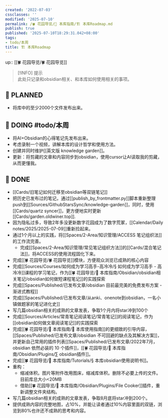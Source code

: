 ```yaml
---
created: '2022-07-03'
cssclasses: ''
modified: '2025-07-10'
permalink: /🍀 花园导览/🧰 本库指南/🏗 本库Roadmap.md
publish: true
published: '2025-07-10T18:29:31.042+08:00'
tags:
- todo/本周
title: 🏗 本库Roadmap
---
```

up:: [[🍀 花园导览/🍀 花园导览]]

>[!INFO] 提示  
> 此处只记录和obsidian相关、和本库如何使用相关的事项。

## 🤔 PLANNED

- 将库中的至少2000个文件发布出来。

## 🏹 DOING #todo/本周

- 将AI+Obsidian的心得笔记先发布出来。
- 考虑录制一个视频，讲解本库的设计哲学和使用方法。
- 创建并同时维护[[英文版 knowledge garden]]。
- 更新：将剪藏的文章和内容同步到obsidian，使用cursor让AI读取我的剪藏，从而更懂我。

## 🎉 DONE

- [[Cards/旧笔记如何迁移至obsidian等双链笔记]]
- 把历史已发布过的笔记，通过[[publish_by_frontmatter.py]]脚本重新整理push到[[Sources/GithubStarsSync/knowledge-garden]]，同时，使用[[Cards/quartz syncer]]，更方便地实时更新[[Cards/garden.oldwiner.top]].
- 因为隐私过多，导致2年多没更新数字花园成为了数字荒冢，[[Calendar/Daily notes/2025/2025-07-09]]重新捡起来。
- 通过1个月以上的实践，将[[Spaces/2-Area/知识管理/ACCESS 笔记组织法]]的工作流完善。
	- 完成[[Spaces/2-Area/知识管理/常见笔记组织方法]]的[[Cards/混合笔记法]]，将ACCESS的使用流程固化下来。
- 完成[[🍀 花园导览/🍀 花园导览]]模块，方便观众浏览已成熟的核心内容
- 完成[[Sources/Courses/如何成为学习高手-高冷冷/§ 如何成为学习高手 - 高冷冷]]课程的学习笔记，作为[[🍀 花园导览/🧰 本库指南/Obsidian/obsidian相关笔记/obsidian如何做短课程笔记]]的实践探索
- 完成[[Spaces/Published/已发布文章/obsidian 目前最完美的免费发布方案 - 渐进式教程]]
- 完成[[Spaces/Published/已发布文章/从anki、onenote到obsidian，一名小镇做题家的笔记进化史]]
- 写几篇obsidian相关的成熟的文章发表，争取1个月内将star冲到100个
- 完成[[Sources/Articles/常青笔记阅读笔记/常青笔记]]的阅读笔记，作为[[obsidian如何做文章阅读笔记]]的实践探索
- 完成[[🍀 花园导览/🧰 本库指南/🧰 本库使用指南]]的更细致的引导内容，[[Spaces/Published/已发布文章/obsidian 不可回避的缺点及其解决方案]]，并更新自己常用的插件列表[[Spaces/Published/已发布文章/2022年7月，obsidian 依然必装的 10 个插件]]，[[🍀 花园导览/🧰 本库指南/Obsidian/Plugins/∑ obsidian插件]]。
- 完成[[🍀 花园导览/🧰 本库指南/Tutorials/§ 本库obsidian使用说明书]]。
- 重构：
	- 缩减体积。图片等附件改用图床，缩减库体积。删除不必要上传的文件。目前库总大小<20MB
	- 借助[[🍀 花园导览/🧰 本库指南/Obsidian/Plugins/File Cooker]]插件，重新调整文件夹结构。
- 写几篇obsidian相关的成熟的文章发表，争取8月底将star冲到200个。
- 提供成熟内容的完整地图，占10%，并能让读者通过10%内容里面的双链，浏览到80%也许还不成熟的思考和内容。
